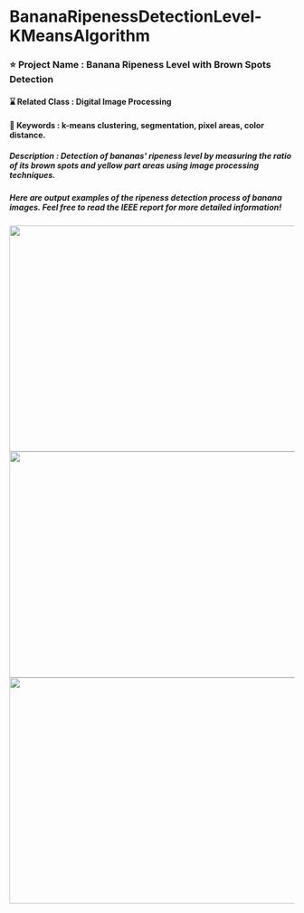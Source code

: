 # BananaRipenessDetectionLevel-KMeansAlgorithm

### ⭐ Project Name : Banana Ripeness Level with Brown Spots Detection 
#### ⌛ Related Class : Digital Image Processing
#### 🔑 Keywords : k-means clustering, segmentation, pixel areas, color distance.
##### Description : Detection of bananas' ripeness level by measuring the ratio of its brown spots and yellow part areas using image processing techniques.


##### Here are output examples of the ripeness detection process of banana images. Feel free to read the IEEE report for more detailed information!


<img src="https://github.com/fatdumplingg/BananaRipenessDetectionLevel-KMeansAlgorithm/assets/115481549/daf2e419-3d42-4ee0-86ca-86e3cf836653" width="600" height="400">


<img src="https://github.com/fatdumplingg/BananaRipenessDetectionLevel-KMeansAlgorithm/assets/115481549/b827c5dc-1f37-435d-9b69-f964d026d91f" width="600" height="400">


<img src="https://github.com/fatdumplingg/BananaRipenessDetectionLevel-KMeansAlgorithm/assets/115481549/ff3736f7-ef82-4935-a539-c2b87138cf18" width="600" height="400">



